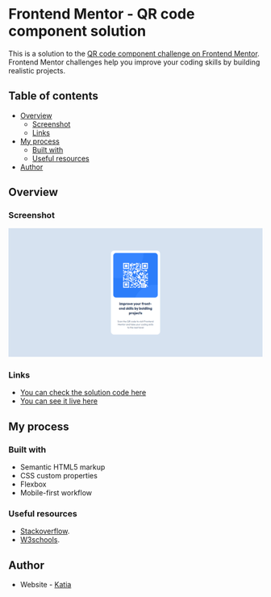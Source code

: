 # Frontend Mentor - QR code component solution

This is a solution to the [QR code component challenge on Frontend Mentor](https://www.frontendmentor.io/challenges/qr-code-component-iux_sIO_H). Frontend Mentor challenges help you improve your coding skills by building realistic projects.

## Table of contents

- [Overview](#overview)
  - [Screenshot](#screenshot)
  - [Links](#links)
- [My process](#my-process)
  - [Built with](#built-with)
  - [Useful resources](#useful-resources)
- [Author](#author)

## Overview

### Screenshot

![Design preview for the QR code component coding challenge](/qr-code-component-main/design/QR-Code-Desktop-Version.png)

### Links

- [You can check the solution code here](https://github.com/KatiaGhezali/QR-code-component)
- [You can see it live here](https://vercel.com/katia-ghezalis-projects/qr-code-component/EsRvL7eASqe3SQmLaHQPV2tNLD6p)

## My process

### Built with

- Semantic HTML5 markup
- CSS custom properties
- Flexbox
- Mobile-first workflow

### Useful resources

- [Stackoverflow](https://stackoverflow.com/questions/30208335/removing-body-margin-in-css).
- [W3schools](https://www.w3schools.com/css/css3_images.asp).

## Author

- Website - [Katia](https://katia-ghezali.vercel.app/)
